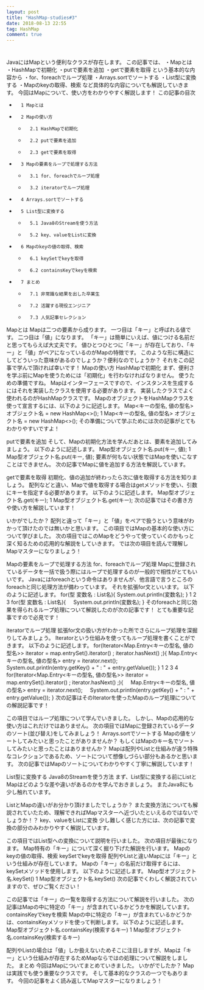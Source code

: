 ```yaml
---
layout: post
title: "HashMap-studies#3"
date: 2018-08-13 22:55
tag: HashMap
comment: true
---
```

# 
JavaにはMapという便利なクラスが存在します。
この記事では、
・Mapとは
・HashMapで初期化
・putで要素を追加
・getで要素を取得
という基本的な内容から
・for、foreachでループ処理
・Arrays.sortでソートする
・List型に変換する
・Mapのkeyの取得、検索
など具体的な内容についても解説していきます。
今回はMapについて、使い方をわかりやすく解説します！
この記事の目次
* 		1 Mapとは
* 		2 Mapの使い方
    * 		2.1 HashMapで初期化
    * 		2.2 putで要素を追加
    * 		2.3 getで要素を取得
* 		3 Mapの要素をループで処理する方法
    * 		3.1 for、foreachでループ処理
    * 		3.2 iteratorでループ処理
* 		4 Arrays.sortでソートする
* 		5 List型に変換する
    * 		5.1 Java8のStreamを使う方法
    * 		5.2 key、valueをListに変換
* 		6 Mapのkeyの値の取得、検索
    * 		6.1 keySetでkeyを取得
    * 		6.2 containsKeyでkeyを検索
* 		7 まとめ
    * 		7.1 非常識な結果を出した卒業生
    * 		7.2 活躍する現役エンジニア
    * 		7.3 人気記事セレクション
Mapとは
Mapは二つの要素から成ります。
一つ目は「キー」と呼ばれる値です。
二つ目は「値」になります。
「キー」は簡単にいえば、値につける名前だと思ってもらえば大丈夫です。
値ひとつひとつに「キー」が存在しており、「キー」と「値」がペアになっているのがMapの特徴です。
このような形に構造にしてどういった意味があるのでしょうか？便利なのでしょうか？
それをこの記事で学んで頂ければ幸いです！
Mapの使い方
HashMapで初期化
まず、便利さを学ぶ前にMapを使うためには「初期化」を行わなければなりません。
使うための準備ですね。
Mapはインターフェースですので、インスタンスを生成するにはそれを実装したクラスを使用する必要があります。
実装したクラスでよく使われるのがHashMapクラスです。
MapのオブジェクトをHashMapクラスを使って宣言するには、以下のように記述します。
Map<キーの型名, 値の型名> オブジェクト名 = new HashMap<>();
1	Map<キーの型名, 値の型名> オブジェクト名 = new HashMap<>();
その準備について学ぶためには次の記事がとてもわかりやすいですよ！

putで要素を追加
そして、Mapの初期化方法を学んだあとは、要素を追加してみましょう。
以下のように記述します。
Map型オブジェクト名.put(キー, 値);
1	Map型オブジェクト名.put(キー, 値);
要素が何もない状態ではMapを使いこなすことはできません。
次の記事でMapに値を追加する方法を解説しています。

getで要素を取得
初期化、値の追加が終わったら次に値を取得する方法を知りましょう。
配列などと違い、Mapで値を取得する場合はgetメソッドを使い、引数にキーを指定する必要があります。
以下のように記述します。
Map型オブジェクト名.get(キー);
1	Map型オブジェクト名.get(キー);
次の記事ではその書き方や使い方を解説しています！

いかがでしたか？
配列と違って「キー」と「値」をペアで扱うという意味がわかって頂けたのでは無いかと思います。
この項目ではMapの基本的な使い方について学びました。
次の項目ではこのMapをどうやって使っていくのかもっと深く知るための応用的な解説をしていきます。
では次の項目を読んで理解しMapマスターになりましょう！

Mapの要素をループで処理する方法
for、foreachでループ処理
Mapに登録されているデータを一括で扱う際にはループで処理するのが一般的で相性がとてもいいです。
Javaにはforeachという命令はありませんが、他言語で言うところのforeachと同じ処理方法が備わっています。
それを拡張for文といいます。
以下のように記述します。
for(型 変数名 : List名){
    System.out.println(変数名);
}
1
2
3	for(型 変数名 : List名){
    System.out.println(変数名);
}
そのforeachと同じ効果を得られるループ処理について解説したのが次の記事です！
とても重要な記事ですので必見です！


iteratorでループ処理
拡張for文の扱い方がわかった所でさらにループ処理を深掘りしてみましょう。
Iteratorという仕組みを使ってもループ処理を書くことができます。
以下のように記述します。
for(Iterator<Map.Entry<キーの型名, 値の型名>> iterator = map.entrySet().iterator() ; iterator.hasNext() ;){
    Map.Entry<キーの型名, 値の型名> entry = iterator.next();
    System.out.println(entry.getKey() + " : " + entry.getValue());
}
1
2
3
4	for(Iterator<Map.Entry<キーの型名, 値の型名>> iterator = map.entrySet().iterator() ; iterator.hasNext() ;){
    Map.Entry<キーの型名, 値の型名> entry = iterator.next();
    System.out.println(entry.getKey() + " : " + entry.getValue());
}
次の記事はそのIteratorを使ったMapのループ処理についての解説記事です！

この項目ではループ処理について学んでいきました。
しかし、Mapの応用的な使い方はこれだけではありません。
次の項目ではMapに登録されているデータのソート(並び替え)をしてみましょう！
Arrays.sortでソートする
Mapの値をソートしてみたいと思ったことがありませんか？
もしくはMapのキー名でソートしてみたいと思ったことはありませんか？
Mapは配列やListと仕組みが違う特殊なコレクションであるため、ソートについて想像しづらい部分もあるかと思います。
次の記事ではMapのソートについてわかりやすく丁寧に解説しています！

List型に変換する
Java8のStreamを使う方法
まず、List型に変換する前にListとMapはどのような差や違いがあるのかを学んでおきましょう。
またJava8にも少し触れています。

ListとMapの違いがお分かり頂けましたでしょうか？
また変換方法についても解説されていたため、理解できればMapマスターへ近づいたといえるのではないでしょうか！？
key、valueをListに変換
少し難しく感じた方には、次の記事で変換の部分のみわかりやすく解説しています。

この項目ではList型への変換について説明を行いました。
次の項目が最後になります。
Map特有の「キー」について深く掘り下げた解説を行います。
Mapのkeyの値の取得、検索
keySetでkeyを取得
配列やListと違いMapには「キー」という仕組みが存在しています。
Mapの「キー」の名前だけ取得するには、keySetメソッドを使用します。
以下のように記述します。
Map型オブジェクト名.keySet()
1	Map型オブジェクト名.keySet()
次の記事でくわしく解説されていますので、ぜひご覧ください！

この記事では「キー」の一覧を取得する方法について解説を行いました。
次の記事はMapの中に特定の「キー」が含まれているかどうかを解説しています。
containsKeyでkeyを検索
Mapの中に特定の「キー」が含まれているかどうかは、containsKeyメソッドを使って判断します。
以下のように記述します。
Map型オブジェクト名.containsKey(検索するキー)
1	Map型オブジェクト名.containsKey(検索するキー)

配列やListの場合は「値」しか扱えないためそこに注目しますが、Mapは「キー」という仕組みが存在するためMapならではの処理について解説をしました。
まとめ
今回はMapについてまとめていきました。
いかがでしたか？
Mapは実践でも使う重要なクラスです。
そして基本的なクラスの一つでもあります。
今回の記事をよく読み返してMapマスターになりましょう！
